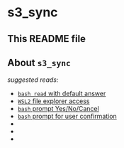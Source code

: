 # s3_sync

## This README file

## About `s3_sync`  

*suggested reads:*

* [`bash read` with default answer](<https://superuser.com/questions/835824/use-read-in-bash-script-with-a-standard-answer>)  
* [`WSL2` file explorer access](<https://devblogs.microsoft.com/commandline/access-linux-filesystems-in-windows-and-wsl-2/>)  
* [`bash` prompt Yes/No/Cancel](<https://stackoverflow.com/questions/226703/how-do-i-prompt-for-yes-no-cancel-input-in-a-linux-shell-script>)
* [`bash` prompt for user confirmation](<https://stackoverflow.com/questions/1885525/how-do-i-prompt-a-user-for-confirmation-in-bash-script>)  
* [](<>)  
* [](<>)  
* [](<>)  